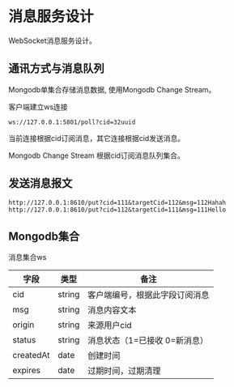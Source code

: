 # 消息服务设计

WebSocket消息服务设计。

## 通讯方式与消息队列

Mongodb单集合存储消息数据, 使用Mongodb Change Stream。

客户端建立ws连接
```
ws://127.0.0.1:5801/poll?cid=32uuid
```
当前连接根据cid订阅消息，其它连接根据cid发送消息。

Mongodb Change Stream 根据cid订阅消息队列集合。


## 发送消息报文
```
http://127.0.0.1:8610/put?cid=111&targetCid=112&msg=112Hahah
http://127.0.0.1:8610/put?cid=112&targetCid=111&msg=111Hello
```


## Mongodb集合

消息集合ws

字段 |  类型 |  备注
-----|-------|---------
cid  |  string     |   客户端编号，根据此字段订阅消息
msg  |  string     |   消息内容文本
origin  |  string     |   来源用户cid
status  |  string     |   消息状态（1=已接收 0=新消息）
createdAt | date     |    创建时间
expires  |  date     |   过期时间，过期清理








